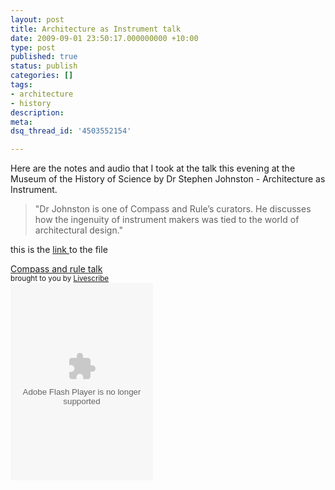 ```yaml
---
layout: post
title: Architecture as Instrument talk
date: 2009-09-01 23:50:17.000000000 +10:00
type: post
published: true
status: publish
categories: []
tags:
- architecture
- history
description:
meta:
dsq_thread_id: '4503552154'

---
```

<p>Here are the notes and audio that I took at the talk this evening at the Museum of the History of Science by Dr Stephen Johnston - Architecture as Instrument.</p>
<blockquote><p>"Dr Johnston is one of Compass and Rule’s curators. He discusses how the ingenuity of instrument makers was tied to the world of architectural design."</p></blockquote>
<p>this is the <a href="http://www.livescribe.com/cgi-bin/WebObjects/LDApp.woa/wa/MLSOverviewPage?sid=qgWlX1gpp7wq">link </a>to the file </p>
<div class="pencast"><a href="http://www.livescribe.com/cgi-bin/WebObjects/LDApp.woa/wa/MLSOverviewPage?sid=qgWlX1gpp7wq" target="_blank">Compass and rule talk</a><br /><small>brought to you by <a href="http://www.livescribe.com/" target="_blank">Livescribe</a></small><br /><object width="228" height="316"><param name="movie" value="http://www.livescribe.com/media/swf/embedPlayer.swf" /><param name="FlashVars" value="path=http%3A//www.livescribe.com/cgi-bin/WebObjects/LDApp.woa/wa/flashXML%3Fxml%3D0000C0A80116000009C5CA7A000001230C6D8155216DED7F&amp;embedversion=1" /><param name="allowFullScreen" value="true" /><param name="allowscriptaccess" value="always" /><embed src="http://www.livescribe.com/media/swf/embedPlayer.swf?path=http%3A//www.livescribe.com/cgi-bin/WebObjects/LDApp.woa/wa/flashXML%3Fxml%3D0000C0A80116000009C5CA7A000001230C6D8155216DED7F&amp;embedversion=1" type="application/x-shockwave-flash" allowscriptaccess="always" allowfullscreen="true" width="228" height="316"></embed></object></div>
